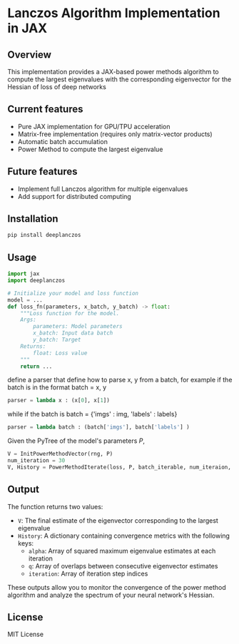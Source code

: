 # Lanczos Algorithm Implementation in JAX

## Overview
This implementation provides a JAX-based power methods algorithm to compute the largest eigenvalues with the corresponding eigenvector for the Hessian of loss of deep networks

## Current features
- Pure JAX implementation for GPU/TPU acceleration
- Matrix-free implementation (requires only matrix-vector products)
- Automatic batch accumulation
- Power Method to compute the largest eigenvalue 

## Future features
- Implement full Lanczos algorithm for multiple eigenvalues
- Add support for distributed computing

## Installation
```bash
pip install deeplanczos
```

## Usage
```python
import jax
import deeplanczos

# Initialize your model and loss function
model = ...
def loss_fn(parameters, x_batch, y_batch) -> float:
    """Loss function for the model.
    Args:
        parameters: Model parameters
        x_batch: Input data batch
        y_batch: Target 
    Returns:
        float: Loss value
    """
    return ...

```
define a parser that define how to  parse x, y from a batch, for example if the batch is in the format batch = x, y
```python
parser = lambda x : (x[0], x[1])
```
while if the batch is  batch = {'imgs' : img, 'labels' : labels}
```python
parser = lambda batch : (batch['imgs'], batch['labels'] )
```
Given the PyTree of the model's parameters $P$, 
```python
V = InitPowerMethodVector(rng, P)
num_iteration = 30
V, History = PowerMethodIterate(loss, P, batch_iterable, num_iteraion, V0=V, batch_parser=parser, show_pbar=True)
```
## Output

The function returns two values:
- `V`: The final estimate of the eigenvector corresponding to the largest eigenvalue
- `History`: A dictionary containing convergence metrics with the following keys:
    - `alpha`: Array of squared maximum eigenvalue estimates at each iteration
    - `q`: Array of overlaps between consecutive eigenvector estimates
    - `iteration`: Array of iteration step indices

These outputs allow you to monitor the convergence of the power method algorithm and analyze the spectrum of your neural network's Hessian.
## License
MIT License
